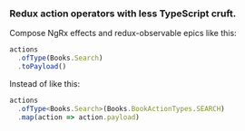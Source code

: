 ### Redux action operators with less TypeScript cruft.

Compose NgRx effects and redux-observable epics like this:

```ts
actions
  .ofType(Books.Search)
  .toPayload()
```

Instead of like this:

```ts
actions
  .ofType<Books.Search>(Books.BookActionTypes.SEARCH)
  .map(action => action.payload)
```